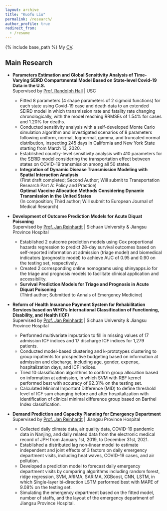 ```yaml
---
layout: archive
title: "Kuofu Liu"
permalink: /research/
author_profile: true
redirect_from:
  - /resume
---
```


{% include base_path %}
My <a href="https://kuofuliu.github.io/images/0918Kuofu%20Liu_CV.pdf">CV</a>.
## Main Research
* **Parameters Estimation and Global Sensitivity Analysis of Time-Varying SEIRD Compartmental Model Based on State-level Covid-19 Data in the U.S.**<br>
  Supervised by <a href="https://viterbi.usc.edu/directory/faculty/Hall/Randolph">Prof. Randolph Hall</a> | USC
  * Fitted 8 parameters (4 shape parameters of 2 sigmoid functions) for each state using Covid-19 case and death data to an extended SEIRD model in which transmission rate and fatality rate changing chronologically, with the model reaching RRMSEs of 1.54% for cases and 1.20% for deaths.<br>
  * Conducted sensitivity analysis with a self-developed Monte Carlo simulation algorithm and investigated scenarios of 8 parameters following uniform, normal, lognormal, gamma, and truncated normal distribution, inspecting 245 days in California and New York State starting from March 13, 2020.<br>
  * Established country-level sensitivity analysis with 410 parameters for the SERID model considering the transportation effect between states on COVID-19 transmission among all 50 states.<br>
  * **Integration of Dynamic Disease Transmission Modeling with Spatial Interaction Analysis**<br> (First draft completed; Second Author; Will submit to Transportation Research Part A: Policy and Practice)<br>
  **Optimal Vaccine Allocation Methods Considering Dynamic Transmission in the United States**<br> (In composition; Third author; Will submit to European Journal of Medical Research)<br>

    
* **Development of Outcome Prediction Models for Acute Diquat Poisoning**<br>
  Supervised by <a href="https://www.researchgate.net/profile/Jan-Reinhardt-4">Prof. Jan Reinhardt</a> | Sichuan University & Jiangsu Province Hospital<br>
  * Established 2 outcome prediction models using Cox proportional hazards regression to predict 28-day survival outcomes based on self-reported information at admission (triage model) and biomedical indicators (prognostic model) to achieve AUC of 0.95 and 0.90 on the testing set, respectively.<br>
  * Created 2 corresponding online nomograms using shinyapps.io for the triage and prognosis models to facilitate clinical application and accessibility.<br>
  * **Survival Prediction Models for Triage and Prognosis in Acute Diquat Poisoning**<br> (Third author; Submitted to Annals of Emergency Medicine)

    
* **Reform of Health Insurance Payment System for Rehabilitation Services based on WHO’s International Classification of Functioning, Disability, and Health (ICF)**<br>
  Supervised by <a href="https://www.researchgate.net/profile/Jan-Reinhardt-4">Prof. Jan Reinhardt</a> | Sichuan University & Jiangsu Province Hospital<br>
  * Performed multivariate imputation to fill in missing values of 17 admission ICF indices and 17 discharge ICF indices for 1,279 patients.<br>
  * Conducted model-based clustering and k-prototypes clustering to group inpatients for prospective budgeting based on information at admission and discharge, including age, gender, expense, hospitalization days, and ICF indices.<br>
  * Tried 10 classification algorithms to confirm group allocation based on information at admission, in which SVM with RBF kernel performed best with accuracy of 92.31% on the testing set.<br>
  * Calculated Minimal Important Difference (MID) to define threshold level of ICF sum changing before and after hospitalization with identification of clinical minimal difference group based on Barthel Index classification.<br>

* **Demand Prediction and Capacity Planning for Emergency Department**<br>
  Supervised by <a href="https://www.researchgate.net/profile/Jan-Reinhardt-4">Prof. Jan Reinhardt</a> | Jiangsu Province Hospital<br>
  * Collected daily climate data, air quality data, COVID-19 pandemic data in Nanjing, and daily related data from the electronic medical record of JPH from January 1st, 2019, to December 31st, 2021.<br>
  * Established a distributed lag non-linear model to estimate independent and joint effects of 3 factors on daily emergency department visits, including heat waves, COVID-19 cases, and air pollution.<br>
  * Developed a prediction model to forecast daily emergency department visits by comparing algorithms including random forest, ridge regression, SVM, ARIMA, SARIMA, XGBoost, CNN, LSTM, in which Single-layer bi-direction LSTM performed best with MAPE of 9.08% on the testing set.<br>
  * Simulating the emergency department based on the fitted model, number of staffs, and the layout of the emergency department of Jiangsu Province Hospital.<br>

